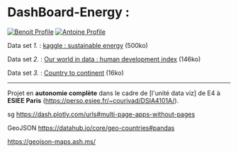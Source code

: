# DashBoard-Energy : 
[![Benoit Profile](https://img.shields.io/badge/Made%20with-Benoit%20Marchadier-brightgreen)](https://github.com/bebe0106)
[![Antoine Profile](https://img.shields.io/badge/Made%20with-Antoine%20Aubert-blue)](https://github.com/Aubert-Antoine)

Data set *1.* : [kaggle : sustainable energy](https://www.kaggle.com/datasets/anshtanwar/global-data-on-sustainable-energy)
(500ko)

Data set *2.* : [Our world in data : human development index](https://ourworldindata.org/human-development-index)
(146ko)

Data set *3.* : [Country to continent](https://www.kaggle.com/datasets/statchaitya/country-to-continent/data)
(16ko)

---

Projet en **autonomie complète** dans le cadre de [l'unité data viz] de E4 à **ESIEE Paris** (https://perso.esiee.fr/~courivad/DSIA4101A/).


 sg
https://dash.plotly.com/urls#multi-page-apps-without-pages


GeoJSON
https://datahub.io/core/geo-countries#pandas

https://geojson-maps.ash.ms/

